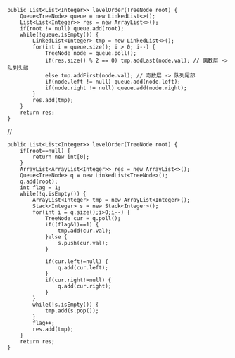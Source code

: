     public List<List<Integer>> levelOrder(TreeNode root) {
        Queue<TreeNode> queue = new LinkedList<>();
        List<List<Integer>> res = new ArrayList<>();
        if(root != null) queue.add(root);
        while(!queue.isEmpty()) {
            LinkedList<Integer> tmp = new LinkedList<>();
            for(int i = queue.size(); i > 0; i--) {
                TreeNode node = queue.poll();
                if(res.size() % 2 == 0) tmp.addLast(node.val); // 偶数层 -> 队列头部
                else tmp.addFirst(node.val); // 奇数层 -> 队列尾部
                if(node.left != null) queue.add(node.left);
                if(node.right != null) queue.add(node.right);
            }
            res.add(tmp);
        }
        return res;
    }



//

    public List<List<Integer>> levelOrder(TreeNode root) {
		if(root==null) {
			return new int[0];
		}
		ArrayList<ArrayList<Integer>> res = new ArrayList<>();
		Queue<TreeNode> q = new LinkedList<TreeNode>();
		q.add(root);
		int flag = 1;
		while(!q.isEmpty()) {
			ArrayList<Integer> tmp = new ArrayList<Integer>();
			Stack<Integer> s = new Stack<Integer>();
			for(int i = q.size();i>0;i--) {
				TreeNode cur = q.poll();
				if((flag&1)==1) {
					tmp.add(cur.val);
				}else {
					s.push(cur.val);
				}
				
				if(cur.left!=null) {
					q.add(cur.left);
				}
				if(cur.right!=null) {
					q.add(cur.right);
				}
			}
			while(!s.isEmpty()) {
				tmp.add(s.pop());
			}
			flag++;
			res.add(tmp);
		}
		return res;
    }
